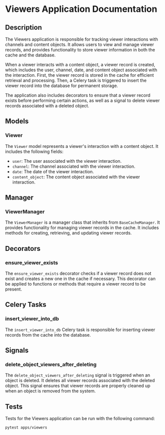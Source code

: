 # Viewers Application Documentation

## Description
The Viewers application is responsible for tracking viewer interactions with channels and content objects. It allows users to view and manage viewer records, and provides functionality to store viewer information in both the cache and the database.

When a viewer interacts with a content object, a viewer record is created, which includes the user, channel, date, and content object associated with the interaction. First, the viewer record is stored in the cache for efficient retrieval and processing. Then, a Celery task is triggered to insert the viewer record into the database for permanent storage.

The application also includes decorators to ensure that a viewer record exists before performing certain actions, as well as a signal to delete viewer records associated with a deleted object.

## Models

### Viewer
The `Viewer` model represents a viewer's interaction with a content object. It includes the following fields:
- `user`: The user associated with the viewer interaction.
- `channel`: The channel associated with the viewer interaction.
- `date`: The date of the viewer interaction.
- `content_object`: The content object associated with the viewer interaction.

## Manager

### ViewerManager
The `ViewerManager` is a manager class that inherits from `BaseCacheManager`. It provides functionality for managing viewer records in the cache. It includes methods for creating, retrieving, and updating viewer records.

## Decorators

### ensure_viewer_exists
The `ensure_viewer_exists` decorator checks if a viewer record does not exist and creates a new one in the cache if necessary. This decorator can be applied to functions or methods that require a viewer record to be present.

## Celery Tasks

### insert_viewer_into_db
The `insert_viewer_into_db` Celery task is responsible for inserting viewer records from the cache into the database.

## Signals

### delete_object_viewers_after_deleting
The `delete_object_viewers_after_deleting` signal is triggered when an object is deleted. It deletes all viewer records associated with the deleted object. This signal ensures that viewer records are properly cleaned up when an object is removed from the system.

## Tests
Tests for the Viewers application can be run with the following command:

```
pytest apps/viewers
```